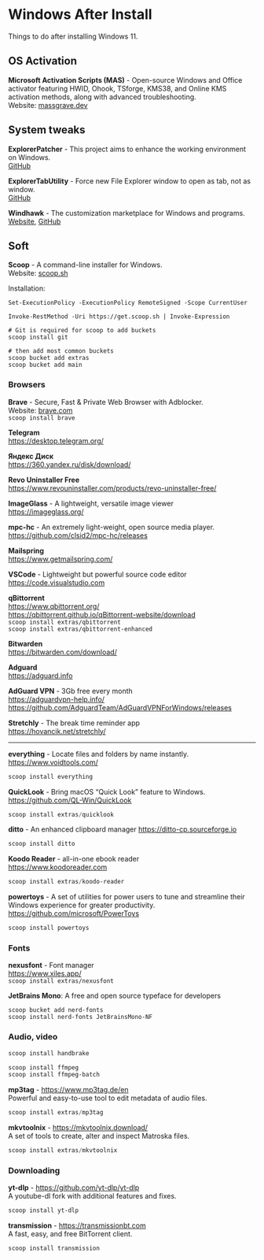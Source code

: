 # Windows After Install

Things to do after installing Windows 11.

## OS Activation

**Microsoft Activation Scripts (MAS)** - Open-source Windows and Office activator featuring HWID, Ohook, TSforge, KMS38, and Online KMS activation methods, along with advanced troubleshooting. \
Website: [massgrave.dev](https://massgrave.dev)

## System tweaks

**ExplorerPatcher** - This project aims to enhance the working environment on Windows. \
[GitHub](https://github.com/valinet/ExplorerPatcher)

**ExplorerTabUtility** - Force new File Explorer window to open as tab, not as window. \
[GitHub](https://github.com/w4po/ExplorerTabUtility)

**Windhawk** - The customization marketplace for Windows and programs. \
[Website](https://windhawk.net), [GitHub](https://github.com/ramensoftware/windhawk)

## Soft

**Scoop** - A command-line installer for Windows. \
Website: [scoop.sh](https://scoop.sh)

Installation:

```shell
Set-ExecutionPolicy -ExecutionPolicy RemoteSigned -Scope CurrentUser

Invoke-RestMethod -Uri https://get.scoop.sh | Invoke-Expression

# Git is required for scoop to add buckets
scoop install git

# then add most common buckets
scoop bucket add extras
scoop bucket add main
```

### Browsers

**Brave** - Secure, Fast & Private Web Browser with Adblocker. \
Website: [brave.com](https://brave.com/) \
`scoop install brave`

**Telegram** \
<https://desktop.telegram.org/>

**Яндекс Диск** \
<https://360.yandex.ru/disk/download/>

**Revo Uninstaller Free**\
<https://www.revouninstaller.com/products/revo-uninstaller-free/>

**ImageGlass** - A lightweight, versatile image viewer \
<https://imageglass.org/>

**mpc-hc** - An extremely light-weight, open source media player. \
<https://github.com/clsid2/mpc-hc/releases>

**Mailspring** \
<https://www.getmailspring.com/>

**VSCode** - Lightweight but powerful source code editor \
<https://code.visualstudio.com>

**qBittorrent** \
<https://www.qbittorrent.org/> \
<https://qbittorrent.github.io/qBittorrent-website/download> \
`scoop install extras/qbittorrent` \
`scoop install extras/qbittorrent-enhanced`

**Bitwarden** \
<https://bitwarden.com/download/>

**Adguard** \
<https://adguard.info>

**AdGuard VPN** - 3Gb free every month \
<https://adguardvpn-help.info/> \
<https://github.com/AdguardTeam/AdGuardVPNForWindows/releases>

**Stretchly** - The break time reminder app \
<https://hovancik.net/stretchly/>

---

**everything** - Locate files and folders by name instantly.\
<https://www.voidtools.com/>

```powershell
scoop install everything
```

**QuickLook** - Bring macOS “Quick Look” feature to Windows.\
<https://github.com/QL-Win/QuickLook>

```powershell
scoop install extras/quicklook
```

**ditto** - An enhanced clipboard manager
<https://ditto-cp.sourceforge.io>

```powershell
scoop install ditto
```

**Koodo Reader** - all-in-one ebook reader \
<https://www.koodoreader.com>

```powershell
scoop install extras/koodo-reader
```

**powertoys** - A set of utilities for power users to tune and streamline their Windows experience for greater productivity.\
<https://github.com/microsoft/PowerToys>

```powershell
scoop install powertoys
```

### Fonts

**nexusfont** - Font manager \
<https://www.xiles.app/> \
`scoop install extras/nexusfont`

**JetBrains Mono**: A free and open source typeface for developers

```powerschellll
scoop bucket add nerd-fonts
scoop install nerd-fonts JetBrainsMono-NF
```

### Audio, video

```powershell
scoop install handbrake
```

```powershell
scoop install ffmpeg
scoop install ffmpeg-batch
```

**mp3tag** - <https://www.mp3tag.de/en> \
Powerful and easy-to-use tool to edit metadata of audio files.

```powershell
scoop install extras/mp3tag
```

**mkvtoolnix** - <https://mkvtoolnix.download/> \
A set of tools to create, alter and inspect Matroska files.

```powershell
scoop install extras/mkvtoolnix
```

### Downloading

**yt-dlp** - <https://github.com/yt-dlp/yt-dlp> \
A youtube-dl fork with additional features and fixes.

```powershell
scoop install yt-dlp
```

**transmission** - <https://transmissionbt.com> \
A fast, easy, and free BitTorrent client.

```powershell
scoop install transmission
```
